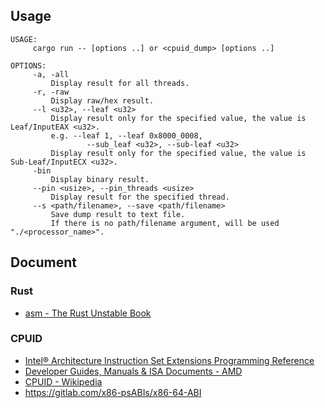 ## Usage

```
USAGE:
     cargo run -- [options ..] or <cpuid_dump> [options ..]

OPTIONS:
     -a, -all
         Display result for all threads.
     -r, -raw
         Display raw/hex result.
     --l <u32>, --leaf <u32>
         Display result only for the specified value, the value is Leaf/InputEAX <u32>.
         e.g. --leaf 1, --leaf 0x8000_0008,
                 --sub_leaf <u32>, --sub-leaf <u32>
         Display result only for the specified value, the value is Sub-Leaf/InputECX <u32>.
     -bin
         Display binary result.
     --pin <usize>, --pin_threads <usize>
         Display result for the specified thread.
     --s <path/filename>, --save <path/filename>
         Save dump result to text file.
         If there is no path/filename argument, will be used "./<processor_name>".
```

## Document
### Rust
 * [asm - The Rust Unstable Book](https://doc.rust-lang.org/beta/unstable-book/library-features/asm.html)
### CPUID
 * [Intel® Architecture Instruction Set Extensions Programming Reference](https://software.intel.com/content/www/us/en/develop/download/intel-architecture-instruction-set-extensions-programming-reference.html)
 * [Developer Guides, Manuals & ISA Documents - AMD](https://developer.amd.com/resources/developer-guides-manuals/)
 * [CPUID - Wikipedia](https://en.wikipedia.org/wiki/CPUID)
 * <https://gitlab.com/x86-psABIs/x86-64-ABI>
